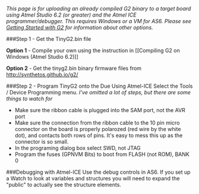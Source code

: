 _This page is for uploading an already compiled G2 binary to a target board using Atmel Studio 6.2 (or greater) and the Atmel ICE programmer/debugger. This requires Windows or a VM for AS6. Please see [Getting Started with G2](Getting-Started-with-G2) for information about other options._

###Step 1 - Get the TinyG2.bin file

**Option 1** - Compile your own using the instruction in [[Compiling G2 on Windows (Atmel Studio 6.2)]]

**Option 2** - Get the tinyg2.bin binary firmware files from http://synthetos.github.io/g2/

###Step 2 - Program TinyG2 onto the Due Using Atmel-ICE
Select the Tools / Device Programming menu. 
_I've omitted a lot of steps, but there are some things to watch for_
* Make sure the ribbon cable is plugged into the SAM port, not the AVR port
* Make sure the connection from the ribbon cable to the 10 pin micro connector on the board is properly polarozed (red wire by the white dot), and contacts both rows of pins. It's easy to mess this up as the connector is so small.
* In the programing dialog box select SWD, not JTAG
* Program the fuses (GPNVM Bits) to boot from FLASH (not ROM), BANK 0

###Debugging with Atmel-ICE
Use the debug controls in AS6. If you set up a Watch to look at variables and structures you will need to expand the "public" to actually see the structure elements.
